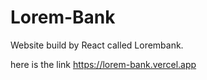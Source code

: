 # Lorem-Bank
Website build by React called Lorembank.

here is the link https://lorem-bank.vercel.app
